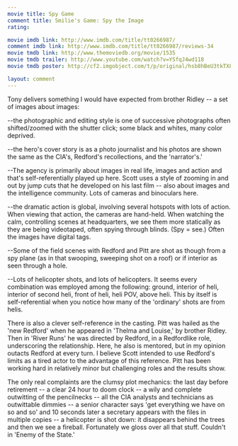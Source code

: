 ```yaml
---
movie title: Spy Game
comment title: Smilie's Game: Spy the Image
rating: 

movie imdb link: http://www.imdb.com/title/tt0266987/
comment imdb link: http://www.imdb.com/title/tt0266987/reviews-34
movie tmdb link: http://www.themoviedb.org/movie/1535
movie tmdb trailer: http://www.youtube.com/watch?v=YSfqJ4wd118
movie tmdb poster: http://cf2.imgobject.com/t/p/original/hsb8hBeU3tkTX8SUYW6YYw6JPYD.jpg

layout: comment
---
```


Tony delivers something I would have expected from brother Ridley -- a set of images about images:

--the photographic and editing style is one of successive photographs often shifted/zoomed with the shutter click; some black and whites, many color deprived.

--the hero's cover story is as a photo journalist and his photos are shown the same as the CIA's, Redford's recollections, and the 'narrator's.'

--The agency is primarily about images in real life, images and action and that's self-referentially played up here. Scott uses a style of zooming in and out by jump cuts that he developed on his last film -- also about images and the intelligence community. Lots of cameras and binoculars here.

--the dramatic action is global, involving several hotspots with lots of action. When viewing that action, the cameras are hand-held. When watching the calm, controlling scenes at headquarters, we see them more statically as they are being videotaped, often spying through blinds. (Spy = see.) Often the images have digital tags.

--Some of the field scenes with Redford and Pitt are shot as though from a spy plane (as in that swooping, sweeping shot on a roof) or if interior as seen through a hole.

--Lots of helicopter shots, and lots of helicopters. It seems every combination was employed among the following: ground, interior of heli, interior of second heli, front of heli, heli POV, above heli. This by itself is self-referential when you notice how many of the 'ordinary' shots are from helis.

There is also a clever self-reference in the casting. Pitt was hailed as the 'new Redford' when he appeared in 'Thelma and Louise,' by brother Ridley. Then in 'River Runs' he was directed by Redford, in a Redfordlike role, underscoring the relationship. Here, he also is mentored, but in my opinion outacts Redford at every turn. I believe Scott intended to use Redford's limits as a tired actor to the advantage of this reference. Pitt has been working hard in relatively minor but challenging roles and the results show.

The only real complaints are the clumsy plot mechanics: the last day before retirement -- a clear 24 hour to doom clock -- a wily and complete outwitting of the pencilnecks -- all the CIA analysts and technicians as outwittable dimmies -- a senior character says 'get everything we have on so and so' and 10 seconds later a secretary appears with the files in multiple copies -- a helicopter is shot down: it disappears behind the trees and then we see a fireball. Fortunately we gloss over all that stuff. Couldn't in 'Enemy of the State.'
